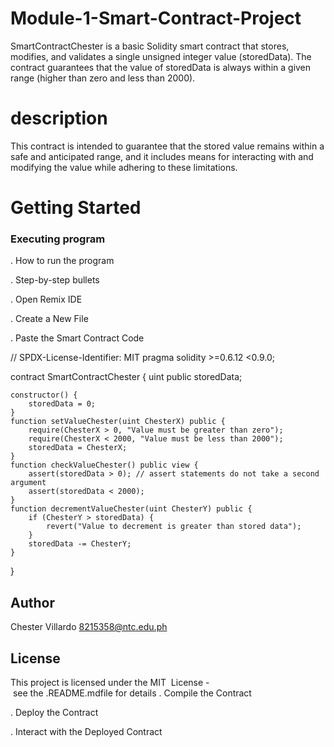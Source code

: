 # Module-1-Smart-Contract-Project


SmartContractChester is a basic Solidity smart contract that stores, modifies, and validates a single unsigned integer value (storedData). The contract guarantees that the value of storedData is always within a given range (higher than zero and less than 2000).

# description 

This contract is intended to guarantee that the stored value remains within a safe and anticipated range, and it includes means for interacting with and modifying the value while adhering to these limitations.

# Getting Started

### Executing program 

. How to run the program

. Step-by-step bullets

. Open Remix IDE

. Create a New File

. Paste the Smart Contract Code

// SPDX-License-Identifier: MIT
pragma solidity >=0.6.12 <0.9.0;

contract SmartContractChester {
    uint public storedData;

    constructor() {
        storedData = 0;
    }
    function setValueChester(uint ChesterX) public {
        require(ChesterX > 0, "Value must be greater than zero");
        require(ChesterX < 2000, "Value must be less than 2000");
        storedData = ChesterX;
    }
    function checkValueChester() public view {
        assert(storedData > 0); // assert statements do not take a second argument
        assert(storedData < 2000);
    }
    function decrementValueChester(uint ChesterY) public {
        if (ChesterY > storedData) {
            revert("Value to decrement is greater than stored data");
        }
        storedData -= ChesterY;
    }
}

## Author 
Chester Villardo
8215358@ntc.edu.ph

## License  
 This project is licensed under the MIT  License - see the .README.mdfile for details
. Compile the Contract

. Deploy the Contract

. Interact with the Deployed Contract


